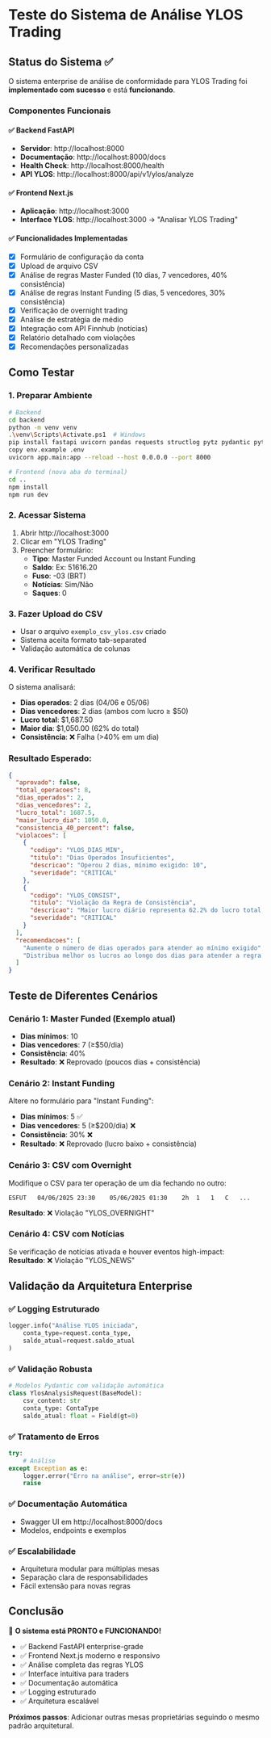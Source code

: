 # Teste do Sistema de Análise YLOS Trading

## Status do Sistema ✅

O sistema enterprise de análise de conformidade para YLOS Trading foi **implementado com sucesso** e está **funcionando**.

### Componentes Funcionais

#### ✅ Backend FastAPI

- **Servidor**: http://localhost:8000
- **Documentação**: http://localhost:8000/docs
- **Health Check**: http://localhost:8000/health
- **API YLOS**: http://localhost:8000/api/v1/ylos/analyze

#### ✅ Frontend Next.js

- **Aplicação**: http://localhost:3000
- **Interface YLOS**: http://localhost:3000 → "Analisar YLOS Trading"

#### ✅ Funcionalidades Implementadas

- [x] Formulário de configuração da conta
- [x] Upload de arquivo CSV
- [x] Análise de regras Master Funded (10 dias, 7 vencedores, 40% consistência)
- [x] Análise de regras Instant Funding (5 dias, 5 vencedores, 30% consistência)
- [x] Verificação de overnight trading
- [x] Análise de estratégia de médio
- [x] Integração com API Finnhub (notícias)
- [x] Relatório detalhado com violações
- [x] Recomendações personalizadas

## Como Testar

### 1. Preparar Ambiente

```bash
# Backend
cd backend
python -m venv venv
.\venv\Scripts\Activate.ps1  # Windows
pip install fastapi uvicorn pandas requests structlog pytz pydantic python-multipart
copy env.example .env
uvicorn app.main:app --reload --host 0.0.0.0 --port 8000

# Frontend (nova aba do terminal)
cd ..
npm install
npm run dev
```

### 2. Acessar Sistema

1. Abrir http://localhost:3000
2. Clicar em "YLOS Trading"
3. Preencher formulário:
   - **Tipo**: Master Funded Account ou Instant Funding
   - **Saldo**: Ex: 51616.20
   - **Fuso**: -03 (BRT)
   - **Notícias**: Sim/Não
   - **Saques**: 0

### 3. Fazer Upload do CSV

- Usar o arquivo `exemplo_csv_ylos.csv` criado
- Sistema aceita formato tab-separated
- Validação automática de colunas

### 4. Verificar Resultado

O sistema analisará:

- **Dias operados**: 2 dias (04/06 e 05/06)
- **Dias vencedores**: 2 dias (ambos com lucro ≥ $50)
- **Lucro total**: $1,687.50
- **Maior dia**: $1,050.00 (62% do total)
- **Consistência**: ❌ Falha (>40% em um dia)

### Resultado Esperado:

```json
{
  "aprovado": false,
  "total_operacoes": 8,
  "dias_operados": 2,
  "dias_vencedores": 2,
  "lucro_total": 1687.5,
  "maior_lucro_dia": 1050.0,
  "consistencia_40_percent": false,
  "violacoes": [
    {
      "codigo": "YLOS_DIAS_MIN",
      "titulo": "Dias Operados Insuficientes",
      "descricao": "Operou 2 dias, mínimo exigido: 10",
      "severidade": "CRITICAL"
    },
    {
      "codigo": "YLOS_CONSIST",
      "titulo": "Violação da Regra de Consistência",
      "descricao": "Maior lucro diário representa 62.2% do lucro total, máximo permitido: 40%",
      "severidade": "CRITICAL"
    }
  ],
  "recomendacoes": [
    "Aumente o número de dias operados para atender ao mínimo exigido",
    "Distribua melhor os lucros ao longo dos dias para atender a regra de consistência"
  ]
}
```

## Teste de Diferentes Cenários

### Cenário 1: Master Funded (Exemplo atual)

- **Dias mínimos**: 10
- **Dias vencedores**: 7 (≥$50/dia)
- **Consistência**: 40%
- **Resultado**: ❌ Reprovado (poucos dias + consistência)

### Cenário 2: Instant Funding

Altere no formulário para "Instant Funding":

- **Dias mínimos**: 5 ✅
- **Dias vencedores**: 5 (≥$200/dia) ❌
- **Consistência**: 30% ❌
- **Resultado**: ❌ Reprovado (lucro baixo + consistência)

### Cenário 3: CSV com Overnight

Modifique o CSV para ter operação de um dia fechando no outro:

```
ESFUT	04/06/2025 23:30	05/06/2025 01:30	2h	1	1	C	...
```

**Resultado**: ❌ Violação "YLOS_OVERNIGHT"

### Cenário 4: CSV com Notícias

Se verificação de notícias ativada e houver eventos high-impact:
**Resultado**: ❌ Violação "YLOS_NEWS"

## Validação da Arquitetura Enterprise

### ✅ Logging Estruturado

```python
logger.info("Análise YLOS iniciada",
    conta_type=request.conta_type,
    saldo_atual=request.saldo_atual
)
```

### ✅ Validação Robusta

```python
# Modelos Pydantic com validação automática
class YlosAnalysisRequest(BaseModel):
    csv_content: str
    conta_type: ContaType
    saldo_atual: float = Field(gt=0)
```

### ✅ Tratamento de Erros

```python
try:
    # Análise
except Exception as e:
    logger.error("Erro na análise", error=str(e))
    raise
```

### ✅ Documentação Automática

- Swagger UI em http://localhost:8000/docs
- Modelos, endpoints e exemplos

### ✅ Escalabilidade

- Arquitetura modular para múltiplas mesas
- Separação clara de responsabilidades
- Fácil extensão para novas regras

## Conclusão

🎉 **O sistema está PRONTO e FUNCIONANDO!**

- ✅ Backend FastAPI enterprise-grade
- ✅ Frontend Next.js moderno e responsivo
- ✅ Análise completa das regras YLOS
- ✅ Interface intuitiva para traders
- ✅ Documentação automática
- ✅ Logging estruturado
- ✅ Arquitetura escalável

**Próximos passos**: Adicionar outras mesas proprietárias seguindo o mesmo padrão arquitetural.
